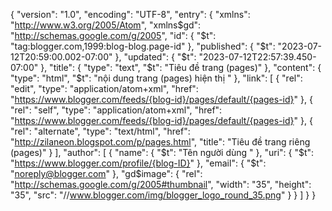 {
  "version": "1.0",
  "encoding": "UTF-8",
  "entry": {
    "xmlns": "http://www.w3.org/2005/Atom",
    "xmlns$gd": "http://schemas.google.com/g/2005",
    "id": {
      "$t": "tag:blogger.com,1999:blog-blog.page-id"
    },
    "published": {
      "$t": "2023-07-12T20:59:00.002-07:00"
    },
    "updated": {
      "$t": "2023-07-12T22:57:39.450-07:00"
    },
    "title": {
      "type": "text",
      "$t": "Tiêu đề trang (pages)"
    },
    "content": {
      "type": "html",
      "$t": "nội dung trang (pages) hiện thị "
    },
    "link": [
      {
        "rel": "edit",
        "type": "application/atom+xml",
        "href": "https://www.blogger.com/feeds/{blog-id}/pages/default/{pages-id}"
      },
      {
        "rel": "self",
        "type": "application/atom+xml",
        "href": "https://www.blogger.com/feeds/{blog-id}/pages/default/{pages-id}"
      },
      {
        "rel": "alternate",
        "type": "text/html",
        "href": "http://zilaneon.blogspot.com/p/pages.html",
        "title": "Tiêu đề trang riêng (pages)"
      }
    ],
    "author": [
      {
        "name": {
          "$t": "Tên người dùng "
        },
        "uri": {
          "$t": "https://www.blogger.com/profile/{blog-ID}"
        },
        "email": {
          "$t": "noreply@blogger.com"
        },
        "gd$image": {
          "rel": "http://schemas.google.com/g/2005#thumbnail",
          "width": "35",
          "height": "35",
          "src": "//www.blogger.com/img/blogger_logo_round_35.png"
        }
      }
    ]
  }
}
